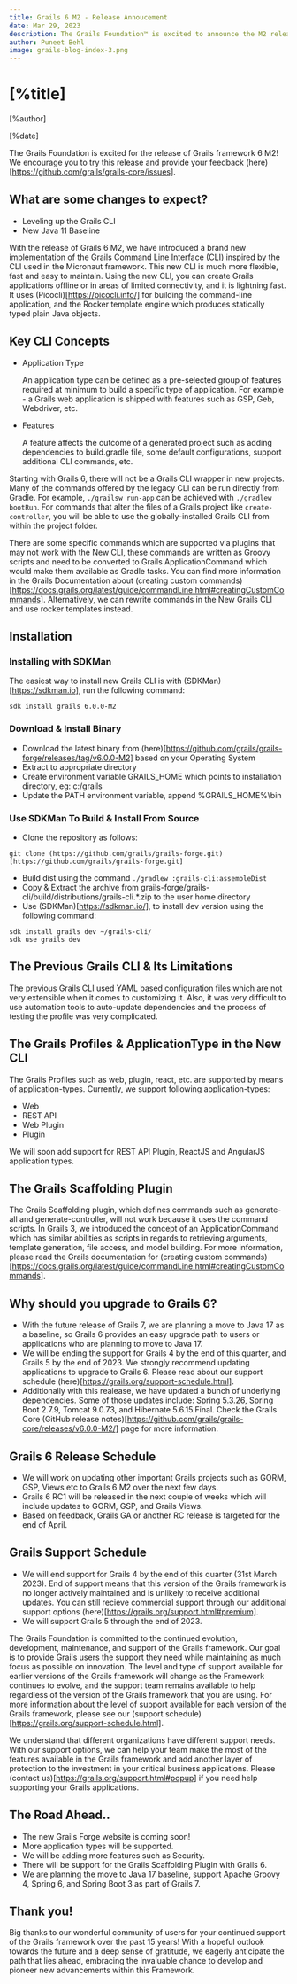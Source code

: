 ```yaml
---
title: Grails 6 M2 - Release Annoucement
date: Mar 29, 2023
description: The Grails Foundation™ is excited to announce the M2 release of Grails framework 6!
author: Puneet Behl
image: grails-blog-index-3.png
---
```


# [%title]

[%author]

[%date]

The Grails Foundation is excited for the release of Grails framework 6 M2! We encourage you to try this release and provide your feedback (here)[https://github.com/grails/grails-core/issues].

## What are some changes to expect?

- Leveling up the Grails CLI
- New Java 11 Baseline

With the release of Grails 6 M2, we have introduced a brand new implementation of the Grails Command Line Interface (CLI) inspired by the CLI used in the Micronaut framework. This new CLI is much more flexible, fast and easy to maintain. Using the new CLI, you can create Grails applications offline or in areas of limited connectivity, and it is lightning fast. It uses (Picocli)[https://picocli.info/] for building the command-line application, and the Rocker template engine which produces statically typed plain Java objects. 

## Key CLI Concepts

- Application Type

  An application type can be defined as a pre-selected group of features required at minimum to build a specific type of application. For example - a Grails web application is shipped with features such as GSP, Geb, Webdriver, etc.

- Features

  A feature affects the outcome of a generated project such as adding dependencies to build.gradle file, some default configurations, support additional CLI commands, etc. 

Starting with Grails 6, there will not be a Grails CLI wrapper in new projects.  Many of the commands offered by the legacy CLI can be run directly from Gradle.  For example, `./grailsw run-app` can be achieved with `./gradlew bootRun`.  For commands that alter the files of a Grails project like `create-controller`, you will be able to use the globally-installed Grails CLI from within the project folder.  

There are some specific commands which are supported via plugins that may not work with the New CLI, these commands are written as Groovy scripts and need to be converted to Grails ApplicationCommand which would make them available as Gradle tasks. You can find more information in the Grails Documentation about (creating custom commands)[https://docs.grails.org/latest/guide/commandLine.html#creatingCustomCommands]. Alternatively, we can rewrite commands in the New Grails CLI and use rocker templates instead.

## Installation

### Installing with SDKMan

The easiest way to install new Grails CLI is with (SDKMan)[https://sdkman.io], run the following command:

```
sdk install grails 6.0.0-M2
```

### Download & Install Binary

- Download the latest binary from (here)[https://github.com/grails/grails-forge/releases/tag/v6.0.0-M2] based on your Operating System
- Extract to appropriate directory
- Create environment variable GRAILS_HOME which points to installation directory, eg: c:/grails
- Update the PATH environment variable, append %GRAILS_HOME%\bin

### Use SDKMan To Build & Install From Source 

- Clone the repository as follows:
```
git clone (https://github.com/grails/grails-forge.git)[https://github.com/grails/grails-forge.git]
```
- Build dist using the command `./gradlew :grails-cli:assembleDist`
- Copy & Extract the archive from grails-forge/grails-cli/build/distributions/grails-cli.*.zip to the user home directory
- Use (SDKMan)[https://sdkman.io/], to install dev version using the following command:
```
sdk install grails dev ~/grails-cli/
sdk use grails dev
```

## The Previous Grails CLI & Its Limitations

The previous Grails CLI used YAML based configuration files which are not very extensible when it comes to customizing it. Also, it was very difficult to use automation tools to auto-update dependencies and the process of testing the profile was very complicated.

## The Grails Profiles & ApplicationType in the New CLI 

The Grails Profiles such as web, plugin, react, etc. are supported by means of application-types. Currently, we support following application-types:
- Web
- REST API
- Web Plugin
- Plugin

We will soon add support for REST API Plugin, ReactJS and AngularJS application types.

## The Grails Scaffolding Plugin

The Grails Scaffolding plugin, which defines commands such as generate-all and generate-controller, will not work because it uses the command scripts. In Grails 3, we introduced the concept of an ApplicationCommand which has similar abilities as scripts in regards to retrieving arguments, template generation, file access, and model building. For more information, please read the Grails documentation for (creating custom commands)[https://docs.grails.org/latest/guide/commandLine.html#creatingCustomCommands].

## Why should you upgrade to Grails 6?

- With the future release of Grails 7, we are planning a move to Java 17 as a baseline, so Grails 6 provides an easy upgrade path to users or applications who are planning to move to Java 17.
- We will be ending the support for Grails 4 by the end of this quarter, and Grails 5 by the end of 2023. We strongly recommend updating applications to upgrade to Grails 6. Please read about our support schedule (here)[https://grails.org/support-schedule.html].
- Additionally with this realease, we have updated a bunch of underlying dependencies. Some of those updates include: Spring 5.3.26, Spring Boot 2.7.9, Tomcat 9.0.73, and Hibernate 5.6.15.Final. Check the Grails Core (GitHub release notes)[https://github.com/grails/grails-core/releases/v6.0.0-M2/] page for more information.

## Grails 6 Release Schedule

- We will work on updating other important Grails projects such as GORM, GSP, Views etc to Grails 6 M2 over the next few days.
- Grails 6 RC1 will be released in the next couple of weeks which will include updates to GORM, GSP, and Grails Views. 
- Based on feedback, Grails GA or another RC release is targeted for the end of April.

## Grails Support Schedule

- We will end support for Grails 4 by the end of this quarter (31st March 2023).
End of support means that this version of the Grails framework is no longer actively maintained and is unlikely to receive additional updates. You can still recieve commercial support through our additional support options (here)[https://grails.org/support.html#premium].
- We will support Grails 5 through the end of 2023.

The Grails Foundation is committed to the continued evolution, development, maintenance, and support of the Grails framework. Our goal is to provide Grails users the support they need while maintaining as much focus as possible on innovation. The level and type of support available for earlier versions of the Grails framework will change as the Framework continues to evolve, and the support team remains available to help regardless of the version of the Grails framework that you are using. For more information about the level of support available for each version of the Grails framework, please see our (support schedule)[https://grails.org/support-schedule.html].

We understand that different organizations have different support needs. With our support options, we can help your team make the most of the features available in the Grails framework and add another layer of protection to the investment in your critical business applications. Please (contact us)[https://grails.org/support.html#popup] if you need help supporting your Grails applications.

## The Road Ahead..

- The new Grails Forge website is coming soon!
- More application types will be supported.
- We will be adding more features such as Security.
- There will be support for the Grails Scaffolding Plugin with Grails 6.
- We are planning the move to Java 17 baseline, support Apache Groovy 4, Spring 6, and Spring Boot 3 as part of Grails 7. 

## Thank you!
Big thanks to our wonderful community of users for your continued support of the Grails framework over the past 15 years!
With a hopeful outlook towards the future and a deep sense of gratitude, we eagerly anticipate the path that lies ahead, embracing the invaluable chance to develop and pioneer new advancements within this Framework.
